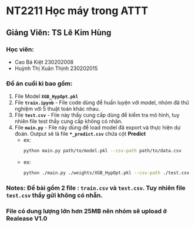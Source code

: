 # NT2211 Học máy trong ATTT
## Giảng Viên: TS Lê Kim Hùng
### Học viên: 
- Cao Bá Kiệt  230202008
- Huỳnh Thị Xuân Thịnh 230202015

### Đồ án cuối kì bao gồm:
1. File Model **`XGB_HypOpt.pkl`**
2. File **`train.ipynb`** - File code dùng để huấn luyện với model, nhóm đã thử nghiệm với 5 thuật toán khác nhau.
3. File **`test.csv`** - File này thầy cung cấp dùng để kiểm tra mô hình, tuy nhiên file test thầy cung cấp không có nhãn.
4. File **`main.py`** - File này dùng để load model đã export và thực hiện dự đoán. Output sẽ là file **`*_predict.csv`** chứa cột **Predict**
   - ex: 
     ```bash
     python main.py path/to/model.pkl --csv-path path/to/data.csv
     ```
   - ex:
     ```bash
     python ./main.py ./weights/XGB_HypOpt.pkl --csv-path ./test.csv
     ```
### Notes: Đề bài gồm 2 file : **`train.csv`** và **`test.csv`**. Tuy nhiên file **`test.csv`** thầy gửi không có nhẵn.

### File có dung lượng lớn hơn 25MB nên nhóm sẽ upload ở Realease V1.0

